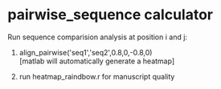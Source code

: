 # pairwise_sequence calculator 

Run sequence comparision analysis at position i and j:

1) align_pairwise('seq1','seq2',0.8,0,-0.8,0) <br>
   [matlab will automatically generate a heatmap]

2) run heatmap_raindbow.r for manuscript quality

